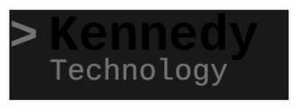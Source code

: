 <p align="center" style="width: 100%; background-color: rgb(0 0 0 / 90%);">
    <svg class="w-40 h-40 pl-5 pt-5" id="Layer_1" data-name="Layer 1" xmlns="http://www.w3.org/2000/svg" viewBox="0 0 364.13 117.92">
        <defs>
            <style>.cls-1{font-size:65.2px;}.cls-1,.cls-2{font-family:CourierNewPS-BoldMT, Courier New;font-weight:700;}.cls-2{font-size:63.07px;}.cls-2,.cls-3{fill:#727272;}.cls-3{font-size:38.8px;stroke:#727272;stroke-miterlimit:10;stroke-width:0.5px;font-family:CourierNewPSMT, Courier New;}</style>
        </defs>
        <text class="cls-1" transform="translate(51.12 51.89)">Kennedy </text>
        <text class="cls-2" transform="translate(0 51.89)">&gt;</text>
        <text class="cls-3" transform="translate(52.23 91.3)">Technology</text>
    </svg>
</p>
